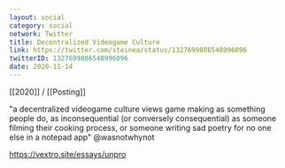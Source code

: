 ```yaml
---
layout: social
category: social
network: Twitter
title: Decentralized Videogame Culture
link: https://twitter.com/steinea/status/1327699886548996096
twitterID: 1327699886548996096
date: 2020-11-14
---
```


[[2020]] / [[Posting]]

"a decentralized videogame culture views game making as something people do, as inconsequential (or conversely consequential) as someone filming their cooking process, or someone writing sad poetry for no one else in a notepad app" @wasnotwhynot

<https://vextro.site/essays/unpro>
